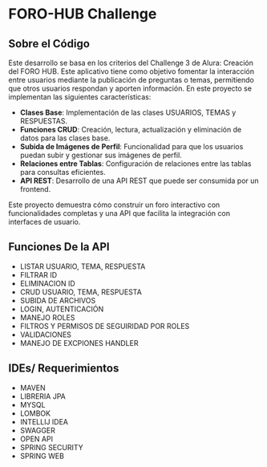 # FORO-HUB Challenge

## Sobre el Código
Este desarrollo se basa en los criterios del Challenge 3 de Alura: Creación del FORO HUB. Este aplicativo tiene como objetivo fomentar la interacción entre usuarios mediante la publicación de preguntas o temas, permitiendo que otros usuarios respondan y aporten información. En este proyecto se implementan las siguientes características:

- **Clases Base**: Implementación de las clases USUARIOS, TEMAS y RESPUESTAS.
- **Funciones CRUD**: Creación, lectura, actualización y eliminación de datos para las clases base.
- **Subida de Imágenes de Perfil**: Funcionalidad para que los usuarios puedan subir y gestionar sus imágenes de perfil.
- **Relaciones entre Tablas**: Configuración de relaciones entre las tablas para consultas eficientes.
- **API REST**: Desarrollo de una API REST que puede ser consumida por un frontend.

Este proyecto demuestra cómo construir un foro interactivo con funcionalidades completas y una API que facilita la integración con interfaces de usuario.

## Funciones De la API
-  LISTAR USUARIO, TEMA, RESPUESTA
-  FILTRAR ID
-  ELIMINACION ID
-  CRUD USUARIO, TEMA, RESPUESTA
-  SUBIDA DE ARCHIVOS
-  LOGIN, AUTENTICACIÓN
-  MANEJO ROLES
-  FILTROS Y PERMISOS DE SEGUIRIDAD POR ROLES
-  VALIDACIONES
-  MANEJO DE EXCPIONES HANDLER

## IDEs/ Requerimientos
- MAVEN
- LIBRERIA JPA 
- MYSQL
- LOMBOK
- INTELLIJ IDEA
- SWAGGER
- OPEN API
- SPRING SECURITY
- SPRING WEB
